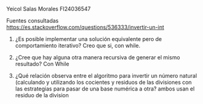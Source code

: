 Yeicol Salas Morales
FI24036547

Fuentes consultadas
https://es.stackoverflow.com/questions/536333/invertir-un-int

1. ¿Es posible implementar una solución equivalente pero de comportamiento iterativo?
	Creo que si, con while.

2. ¿Cree que hay alguna otra manera recursiva de generar el mismo resultado?
	Con While
3. ¿Qué relación observa entre el algoritmo para invertir un número natural (calculando y utilizando los cocientes y residuos de las divisiones con las estrategias para pasar de una base numérica a otra?
	ambos usan el residuo de la division
